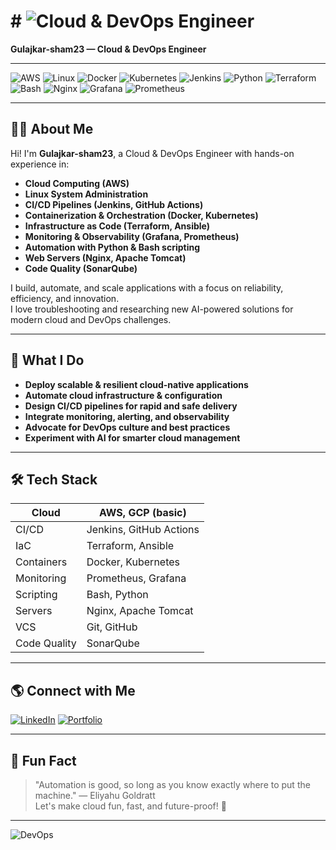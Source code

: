 # # ![Cloud & DevOps Engineer](https://img.icons8.com/clouds/100/000000/cloud.png)  
**Gulajkar-sham23 — Cloud & DevOps Engineer**

---

![AWS](https://img.icons8.com/color/48/000000/amazon-web-services.png)
![Linux](https://img.icons8.com/color/48/000000/linux.png)
![Docker](https://img.icons8.com/color/48/000000/docker.png)
![Kubernetes](https://img.icons8.com/color/48/000000/kubernetes.png)
![Jenkins](https://img.icons8.com/color/48/000000/jenkins.png)
![Python](https://img.icons8.com/color/48/000000/python.png)
![Terraform](https://img.icons8.com/color/48/000000/terraform.png)
![Bash](https://img.icons8.com/color/48/000000/bash.png)
![Nginx](https://img.icons8.com/color/48/000000/nginx.png)
![Grafana](https://img.icons8.com/color/48/000000/grafana.png)
![Prometheus](https://img.icons8.com/color/48/000000/prometheus-app.png)

---

## 👨‍💻 About Me

Hi! I'm **Gulajkar-sham23**, a Cloud & DevOps Engineer with hands-on experience in:
- **Cloud Computing (AWS)**
- **Linux System Administration**
- **CI/CD Pipelines (Jenkins, GitHub Actions)**
- **Containerization & Orchestration (Docker, Kubernetes)**
- **Infrastructure as Code (Terraform, Ansible)**
- **Monitoring & Observability (Grafana, Prometheus)**
- **Automation with Python & Bash scripting**
- **Web Servers (Nginx, Apache Tomcat)**
- **Code Quality (SonarQube)**

I build, automate, and scale applications with a focus on reliability, efficiency, and innovation.  
I love troubleshooting and researching new AI-powered solutions for modern cloud and DevOps challenges.

---

## 🚀 What I Do

- **Deploy scalable & resilient cloud-native applications**
- **Automate cloud infrastructure & configuration**
- **Design CI/CD pipelines for rapid and safe delivery**
- **Integrate monitoring, alerting, and observability**
- **Advocate for DevOps culture and best practices**
- **Experiment with AI for smarter cloud management**

---

## 🛠️ Tech Stack

| Cloud    | AWS, GCP (basic)        |
|----------|------------------------|
| CI/CD    | Jenkins, GitHub Actions|
| IaC      | Terraform, Ansible     |
| Containers| Docker, Kubernetes    |
| Monitoring| Prometheus, Grafana   |
| Scripting| Bash, Python           |
| Servers  | Nginx, Apache Tomcat  |
| VCS      | Git, GitHub            |
| Code Quality| SonarQube           |

---

## 🌎 Connect with Me

[![LinkedIn](https://img.icons8.com/color/48/000000/linkedin.png)](www.linkedin.com/in/sham-gulajkar-39a810226)
[![Portfolio](https://img.icons8.com/fluency/48/000000/domain.png)](https://bento.me/gsham)

---

## 🧩 Fun Fact

> "Automation is good, so long as you know exactly where to put the machine." — Eliyahu Goldratt  
> Let's make cloud fun, fast, and future-proof! 🚀

---

![DevOps](https://img.icons8.com/color/96/000000/devops.png)
